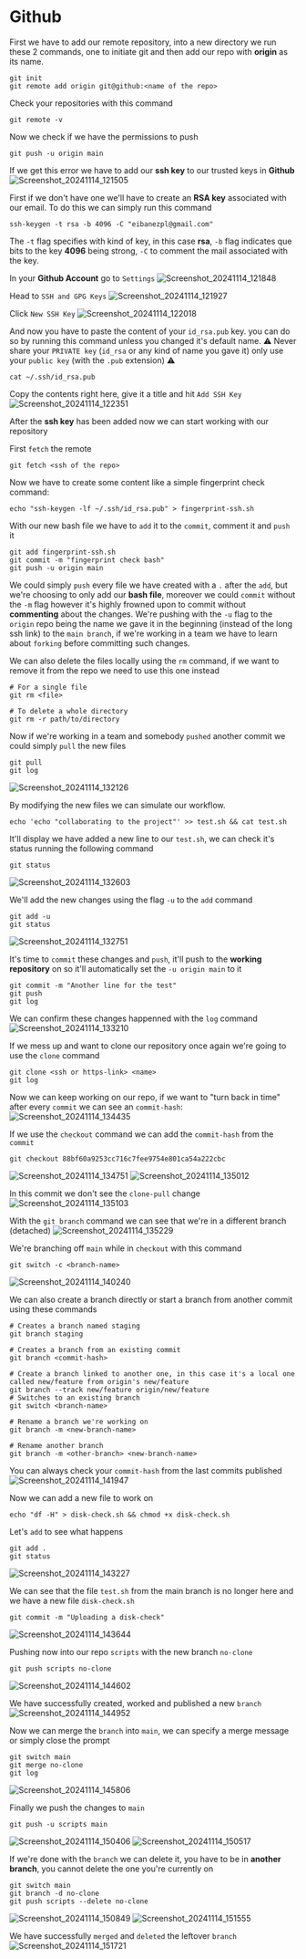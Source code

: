 # Github
First we have to add our remote repository, into a new directory we run these 2 commands, one to initiate git and then add our repo with **origin** as its name.
```
git init
git remote add origin git@github:<name of the repo>
```
Check your repositories with this command
```
git remote -v
```

Now we check if we have the permissions to push
```
git push -u origin main
```

If we get this error we have to add our **ssh key** to our trusted keys in **Github**
![Screenshot_20241114_121505](https://hackmd.io/_uploads/rkRToLXGke.png)

First if we don't have one we'll have to create an **RSA key** associated with our email. To do this we can simply run this command
```
ssh-keygen -t rsa -b 4096 -C "eibanezpl@gmail.com"
```
The `-t` flag specifies with kind of key, in this case **rsa**, `-b` flag indicates que bits to the key **4096** being strong, `-C` to comment the mail associated with the key.

In your **Github Account** go to `Settings` 
![Screenshot_20241114_121848](https://hackmd.io/_uploads/Hyy2hIXM1e.png)

Head to `SSH and GPG Keys`
![Screenshot_20241114_121927](https://hackmd.io/_uploads/BJvAnI7GJl.png)

Click `New SSH Key`
![Screenshot_20241114_122018](https://hackmd.io/_uploads/ryxsaUQM1g.png)

And now you have to paste the content of your `id_rsa.pub` key. you can do so by running this command unless you changed it's default name.
:warning: Never share your `PRIVATE key` (`id_rsa` or any kind of name you gave it) only use your `public key` (with the `.pub` extension) :warning: 
```
cat ~/.ssh/id_rsa.pub
```

Copy the contents right here, give it a title and hit `Add SSH Key`
![Screenshot_20241114_122351](https://hackmd.io/_uploads/rkiA6IXzye.png)

After the **ssh key** has been added now we can start working with our repository

First `fetch` the remote
```
git fetch <ssh of the repo>
```

Now we have to create some content like a simple fingerprint check command:
```
echo "ssh-keygen -lf ~/.ssh/id_rsa.pub" > fingerprint-ssh.sh
```

With our new bash file we have to `add` it to the `commit`, comment it and `push` it
```
git add fingerprint-ssh.sh 
git commit -m "fingerprint check bash"
git push -u origin main
```

We could simply `push` every file we have created with a `.` after the `add`, but we're choosing to only add our **bash file**, moreover we could `commit` without the `-m` flag however it's highly frowned upon to commit without **commenting** about the changes. We're pushing with the `-u` flag to the `origin` repo being the name we gave it in the beginning (instead of the long ssh link) to the `main branch`, if we're working in a team we have to learn about `forking` before committing such changes.

We can also delete the files locally using the `rm` command, if we want to remove it from the repo we need to use this one instead
```
# For a single file
git rm <file>

# To delete a whole directory
git rm -r path/to/directory
```

Now if we're working in a team and somebody `pushed` another commit we could simply `pull` the new files
```
git pull
git log
```
![Screenshot_20241114_132126](https://hackmd.io/_uploads/rJKLiD7zkx.png)

By modifying the new files we can simulate our workflow.
```
echo 'echo "collaborating to the project"' >> test.sh && cat test.sh
```

It'll display we have added a new line to our `test.sh`, we can check it's status running the following command
```
git status
```
![Screenshot_20241114_132603](https://hackmd.io/_uploads/B1ydnvQMJx.png)

We'll add the new changes using the flag `-u` to the `add` command
```
git add -u
git status
```
![Screenshot_20241114_132751](https://hackmd.io/_uploads/HkDR2wXGyx.png)

It's time to `commit` these changes and `push`, it'll push to the **working repository** on so it'll automatically set the `-u origin main` to it
```
git commit -m "Another line for the test"
git push
git log
```
We can confirm these changes happenned with the `log` command
![Screenshot_20241114_133210](https://hackmd.io/_uploads/S1eyRDQMkg.png)

If we mess up and want to clone our repository once again we're going to use the `clone` command
```
git clone <ssh or https-link> <name>
git log
```

Now we can keep working on our repo, if we want to "turn back in time" after every `commit` we can see an `commit-hash`:
![Screenshot_20241114_134435](https://hackmd.io/_uploads/rkI-WO7zkg.png)

If we use the `checkout` command we can add the `commit-hash` from the `commit`
```
git checkout 88bf60a9253cc716c7fee9754e801ca54a222cbc
```
![Screenshot_20241114_134751](https://hackmd.io/_uploads/B1ItbdmGkl.png)
![Screenshot_20241114_135012](https://hackmd.io/_uploads/Hy4Gz_7fJe.png)

In this commit we don't see the `clone-pull` change
![Screenshot_20241114_135103](https://hackmd.io/_uploads/r1OHf_mfJg.png)

With the `git branch` command we can see that we're in a different branch (detached)
![Screenshot_20241114_135229](https://hackmd.io/_uploads/Hkk3z_7M1g.png)

We're branching off `main` while in `checkout` with this command
```
git switch -c <branch-name>
```
![Screenshot_20241114_140240](https://hackmd.io/_uploads/HklISdXfkl.png)

We can also create a branch directly or start a branch from another commit using these commands
```
# Creates a branch named staging
git branch staging

# Creates a branch from an existing commit
git branch <commit-hash>

# Create a branch linked to another one, in this case it's a local one called new/feature from origin's new/feature
git branch --track new/feature origin/new/feature
# Switches to an existing branch
git switch <branch-name>

# Rename a branch we're working on
git branch -m <new-branch-name>

# Rename another branch
git branch -m <other-branch> <new-branch-name>
```
You can always check your `commit-hash` from the last commits published
![Screenshot_20241114_141947](https://hackmd.io/_uploads/SJ0GY_7M1x.png)

Now we can add a new file to work on
```
echo "df -H" > disk-check.sh && chmod +x disk-check.sh
```

Let's `add` to see what happens
```
git add .
git status
```
![Screenshot_20241114_143227](https://hackmd.io/_uploads/Hk1Fhd7Gye.png)

We can see that the file `test.sh` from the main branch is no longer here and we have a new file `disk-check.sh`
```
git commit -m "Uploading a disk-check"
```
![Screenshot_20241114_143644](https://hackmd.io/_uploads/ByjlaOmGJl.png)

Pushing now into our repo `scripts` with the new branch `no-clone`
```
git push scripts no-clone
```
![Screenshot_20241114_144602](https://hackmd.io/_uploads/B1bDyKQG1e.png)

We have successfully created, worked and published a new `branch`
![Screenshot_20241114_144952](https://hackmd.io/_uploads/BJRzxFmG1l.png)

Now we can merge the `branch` into `main`, we can specify a merge message or simply close the prompt
```
git switch main
git merge no-clone
git log
```
![Screenshot_20241114_145806](https://hackmd.io/_uploads/BJSzGKmfkx.png)

Finally we push the changes to `main`
```
git push -u scripts main
```
![Screenshot_20241114_150406](https://hackmd.io/_uploads/rkDqQKXzJl.png)
![Screenshot_20241114_150517](https://hackmd.io/_uploads/B112XKXzkl.png)

If we're done with the `branch` we can delete it, you have to be in **another branch**, you cannot delete the one you're currently on
```
git switch main
git branch -d no-clone
git push scripts --delete no-clone
```
![Screenshot_20241114_150849](https://hackmd.io/_uploads/HkeKNYmzJx.png)
![Screenshot_20241114_151555](https://hackmd.io/_uploads/Ski4IYmMyl.png)

We have successfully `merged` and `deleted` the leftover `branch`
![Screenshot_20241114_151721](https://hackmd.io/_uploads/BJ5c8YXGyg.png)
